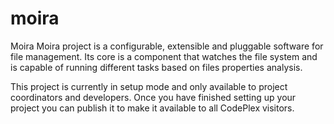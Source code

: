 # moira
Moira
Moira project is a configurable, extensible and pluggable software for file management. Its core is a component that watches the file system and is capable of running different tasks based on files properties analysis. 

This project is currently in setup mode and only available to project coordinators and developers. Once you have finished setting up your project you can publish it to make it available to all CodePlex visitors.
